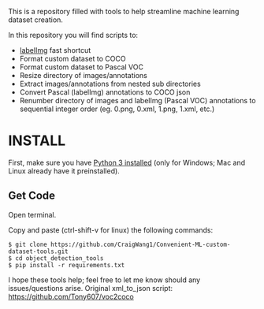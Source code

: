 This is a repository filled with tools to help streamline machine learning dataset creation.

In this repository you will find scripts to:
- [labelImg](https://github.com/tzutalin/labelImg.git) fast shortcut
- Format custom dataset to COCO
- Format custom dataset to Pascal VOC
- Resize directory of images/annotations
- Extract images/annotations from nested sub directories
- Convert Pascal (labelImg) annotations to COCO json
- Renumber directory of images and labelImg (Pascal VOC) annotations to sequential integer order (eg. 0.png, 0.xml, 1.png, 1.xml, etc.)

# **INSTALL**
First, make sure you have [Python 3 installed](https://www.python.org/downloads/) (only for Windows; Mac and Linux already have it preinstalled).

## Get Code
Open terminal.

Copy and paste (ctrl-shift-v for linux) the following commands:

```
$ git clone https://github.com/CraigWang1/Convenient-ML-custom-dataset-tools.git
$ cd object_detection_tools
$ pip install -r requirements.txt
```




I hope these tools help; feel free to let me know should any issues/questions arise.
Original xml_to_json script: https://github.com/Tony607/voc2coco
